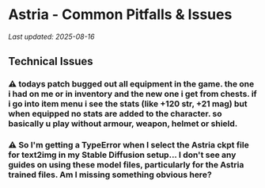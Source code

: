 # Astria - Common Pitfalls & Issues

*Last updated: 2025-08-16*

## Technical Issues

### ⚠️ todays patch bugged out all equipment in the game. the one i had on me or in inventory and the new one i get from chests. if i go into item menu i see the stats (like +120 str, +21 mag) but when equipped no stats are added to the character. so basically u play without armour, weapon, helmet or shield.

### ⚠️ So I'm getting a TypeError when I select the Astria ckpt file for text2img in my Stable Diffusion setup... I don't see any guides on using these model files, particularly for the Astria trained files. Am I missing something obvious here?

